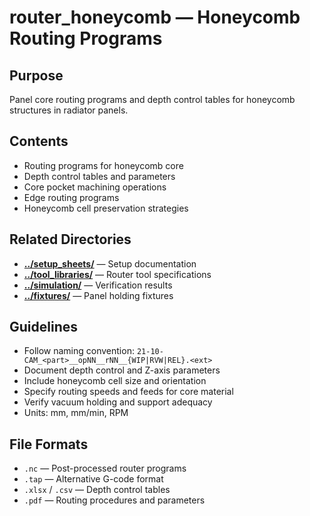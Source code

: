 # router_honeycomb — Honeycomb Routing Programs

## Purpose
Panel core routing programs and depth control tables for honeycomb structures in radiator panels.

## Contents
- Routing programs for honeycomb core
- Depth control tables and parameters
- Core pocket machining operations
- Edge routing programs
- Honeycomb cell preservation strategies

## Related Directories
- **[../setup_sheets/](../setup_sheets/)** — Setup documentation
- **[../tool_libraries/](../tool_libraries/)** — Router tool specifications
- **[../simulation/](../simulation/)** — Verification results
- **[../fixtures/](../fixtures/)** — Panel holding fixtures

## Guidelines
- Follow naming convention: `21-10-CAM_<part>__opNN__rNN__{WIP|RVW|REL}.<ext>`
- Document depth control and Z-axis parameters
- Include honeycomb cell size and orientation
- Specify routing speeds and feeds for core material
- Verify vacuum holding and support adequacy
- Units: mm, mm/min, RPM

## File Formats
- `.nc` — Post-processed router programs
- `.tap` — Alternative G-code format
- `.xlsx` / `.csv` — Depth control tables
- `.pdf` — Routing procedures and parameters
